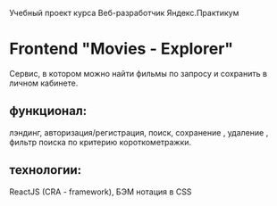 Учебный проект курса Веб-разработчик Яндекс.Практикум
# Frontend "Movies - Explorer"

Сервис, в котором можно найти фильмы по запросу и сохранить в личном кабинете.

## функционал:
лэндинг, авторизация/регистрация, поиск, сохранение , удаление , фильтр поиска по критерию короткометражки. 

## технологии:
ReactJS (CRA - framework), БЭМ нотация в CSS
